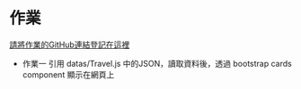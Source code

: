 # 作業

[請將作業的GitHub連結登記在這裡](https://docs.google.com/spreadsheets/d/1bzs8sZ2Kud_LU5OWipvjkFzwxmSU0qmG/edit#gid=1000851948)

- 作業一 引用 datas/Travel.js 中的JSON，讀取資料後，透過 bootstrap cards component 顯示在網頁上
